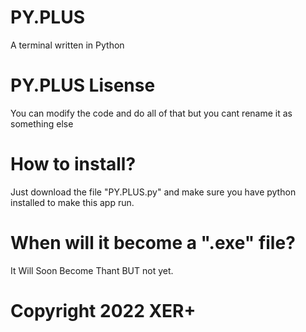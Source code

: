 # PY.PLUS
A terminal written in Python

# PY.PLUS Lisense
You can modify the code and do all of that but you cant rename it as something else

# How to install?
Just download the file "PY.PLUS.py" and make sure you have python installed to make this app run.

# When will it become a ".exe" file?
It Will Soon Become Thant BUT not yet.

# Copyright 2022 XER+
